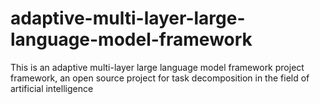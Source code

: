 # adaptive-multi-layer-large-language-model-framework
This is an adaptive multi-layer large language model framework project framework, an open source project for task decomposition in the field of artificial intelligence

